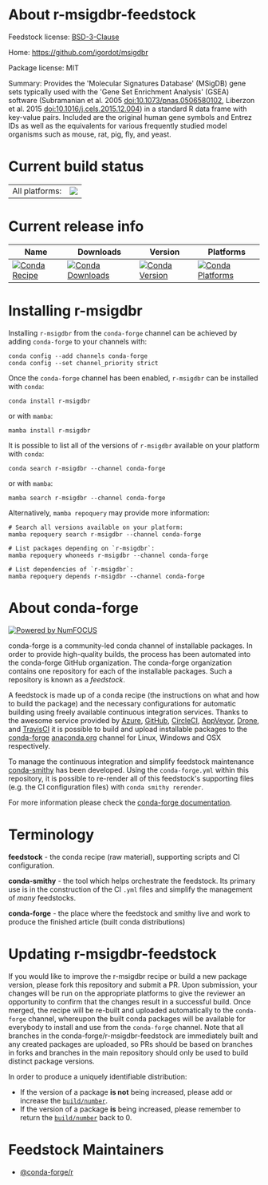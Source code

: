 About r-msigdbr-feedstock
=========================

Feedstock license: [BSD-3-Clause](https://github.com/conda-forge/r-msigdbr-feedstock/blob/main/LICENSE.txt)

Home: https://github.com/igordot/msigdbr

Package license: MIT

Summary: Provides the 'Molecular Signatures Database' (MSigDB) gene sets typically used with the 'Gene Set Enrichment Analysis' (GSEA) software (Subramanian et al. 2005 <doi:10.1073/pnas.0506580102>, Liberzon et al. 2015 <doi:10.1016/j.cels.2015.12.004>) in a standard R data frame with key-value pairs. Included are the original human gene symbols and Entrez IDs as well as the equivalents for various frequently studied model organisms such as mouse, rat, pig, fly, and yeast.

Current build status
====================


<table><tr><td>All platforms:</td>
    <td>
      <a href="https://dev.azure.com/conda-forge/feedstock-builds/_build/latest?definitionId=6761&branchName=main">
        <img src="https://dev.azure.com/conda-forge/feedstock-builds/_apis/build/status/r-msigdbr-feedstock?branchName=main">
      </a>
    </td>
  </tr>
</table>

Current release info
====================

| Name | Downloads | Version | Platforms |
| --- | --- | --- | --- |
| [![Conda Recipe](https://img.shields.io/badge/recipe-r--msigdbr-green.svg)](https://anaconda.org/conda-forge/r-msigdbr) | [![Conda Downloads](https://img.shields.io/conda/dn/conda-forge/r-msigdbr.svg)](https://anaconda.org/conda-forge/r-msigdbr) | [![Conda Version](https://img.shields.io/conda/vn/conda-forge/r-msigdbr.svg)](https://anaconda.org/conda-forge/r-msigdbr) | [![Conda Platforms](https://img.shields.io/conda/pn/conda-forge/r-msigdbr.svg)](https://anaconda.org/conda-forge/r-msigdbr) |

Installing r-msigdbr
====================

Installing `r-msigdbr` from the `conda-forge` channel can be achieved by adding `conda-forge` to your channels with:

```
conda config --add channels conda-forge
conda config --set channel_priority strict
```

Once the `conda-forge` channel has been enabled, `r-msigdbr` can be installed with `conda`:

```
conda install r-msigdbr
```

or with `mamba`:

```
mamba install r-msigdbr
```

It is possible to list all of the versions of `r-msigdbr` available on your platform with `conda`:

```
conda search r-msigdbr --channel conda-forge
```

or with `mamba`:

```
mamba search r-msigdbr --channel conda-forge
```

Alternatively, `mamba repoquery` may provide more information:

```
# Search all versions available on your platform:
mamba repoquery search r-msigdbr --channel conda-forge

# List packages depending on `r-msigdbr`:
mamba repoquery whoneeds r-msigdbr --channel conda-forge

# List dependencies of `r-msigdbr`:
mamba repoquery depends r-msigdbr --channel conda-forge
```


About conda-forge
=================

[![Powered by
NumFOCUS](https://img.shields.io/badge/powered%20by-NumFOCUS-orange.svg?style=flat&colorA=E1523D&colorB=007D8A)](https://numfocus.org)

conda-forge is a community-led conda channel of installable packages.
In order to provide high-quality builds, the process has been automated into the
conda-forge GitHub organization. The conda-forge organization contains one repository
for each of the installable packages. Such a repository is known as a *feedstock*.

A feedstock is made up of a conda recipe (the instructions on what and how to build
the package) and the necessary configurations for automatic building using freely
available continuous integration services. Thanks to the awesome service provided by
[Azure](https://azure.microsoft.com/en-us/services/devops/), [GitHub](https://github.com/),
[CircleCI](https://circleci.com/), [AppVeyor](https://www.appveyor.com/),
[Drone](https://cloud.drone.io/welcome), and [TravisCI](https://travis-ci.com/)
it is possible to build and upload installable packages to the
[conda-forge](https://anaconda.org/conda-forge) [anaconda.org](https://anaconda.org/)
channel for Linux, Windows and OSX respectively.

To manage the continuous integration and simplify feedstock maintenance
[conda-smithy](https://github.com/conda-forge/conda-smithy) has been developed.
Using the ``conda-forge.yml`` within this repository, it is possible to re-render all of
this feedstock's supporting files (e.g. the CI configuration files) with ``conda smithy rerender``.

For more information please check the [conda-forge documentation](https://conda-forge.org/docs/).

Terminology
===========

**feedstock** - the conda recipe (raw material), supporting scripts and CI configuration.

**conda-smithy** - the tool which helps orchestrate the feedstock.
                   Its primary use is in the construction of the CI ``.yml`` files
                   and simplify the management of *many* feedstocks.

**conda-forge** - the place where the feedstock and smithy live and work to
                  produce the finished article (built conda distributions)


Updating r-msigdbr-feedstock
============================

If you would like to improve the r-msigdbr recipe or build a new
package version, please fork this repository and submit a PR. Upon submission,
your changes will be run on the appropriate platforms to give the reviewer an
opportunity to confirm that the changes result in a successful build. Once
merged, the recipe will be re-built and uploaded automatically to the
`conda-forge` channel, whereupon the built conda packages will be available for
everybody to install and use from the `conda-forge` channel.
Note that all branches in the conda-forge/r-msigdbr-feedstock are
immediately built and any created packages are uploaded, so PRs should be based
on branches in forks and branches in the main repository should only be used to
build distinct package versions.

In order to produce a uniquely identifiable distribution:
 * If the version of a package **is not** being increased, please add or increase
   the [``build/number``](https://docs.conda.io/projects/conda-build/en/latest/resources/define-metadata.html#build-number-and-string).
 * If the version of a package **is** being increased, please remember to return
   the [``build/number``](https://docs.conda.io/projects/conda-build/en/latest/resources/define-metadata.html#build-number-and-string)
   back to 0.

Feedstock Maintainers
=====================

* [@conda-forge/r](https://github.com/conda-forge/r/)

